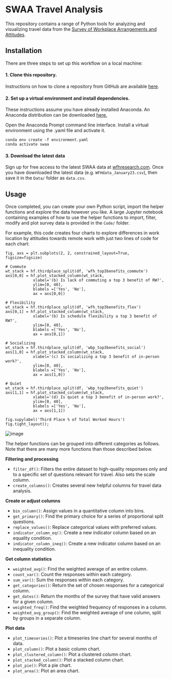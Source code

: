 # SWAA Travel Analysis

This repository contains a range of Python tools for analyzing and visualizing travel data from the [Survey of Workplace Arrangements and Attitudes](https://wfhresearch.com/). 

## Installation

There are three steps to set up this workflow on a local machine:

#### 1. Clone this repository. 

Instructions on how to clone a repository from GitHub are available [here](https://docs.github.com/en/repositories/creating-and-managing-repositories/cloning-a-repository).

#### 2. Set up a virtual environment and install dependencies.

These instructions assume you have already installed Anaconda. An Anaconda distribution can be downloaded [here.]( https://www.anaconda.com/products/distribution)

Open the Anaconda Prompt command line interface. Install a virtual environment using the .yaml file and activate it.

```
conda env create -f environment.yaml
conda activate swaa 
```

#### 3. Download the latest data 

Sign up for free access to the latest SWAA data at [wfhresearch.com](https://wfhresearch.com/). Once you have downloaded the latest data (e.g. `WFHdata_January23.csv`), then save it in the `Data/` folder as `data.csv`.

## Usage

Once completed, you can create your own Python script, import the helper functions and explore the data however you like. A large Jupyter notebook containing examples of how to use the helper functions to import, filter, modify and plot survey data is provided in the `Code/` folder. 

For example, this code creates four charts to explore differences in work location by attitudes towards remote work with just two lines of code for each chart:

```
fig, axs = plt.subplots(2, 2, constrained_layout=True, figsize=figsize)

# Commute
wt_stack = hf.thirdplace_split(df, 'wfh_top3benefits_commute')
axs[0,0] = hf.plot_stacked_column(wt_stack,
            xlabel='(b) Is lack of commuting a top 3 benefit of RW?', 
            ylim=[0, 40], 
            blabels =['Yes', 'No'],
            ax = axs[0,0])

# Flexibility
wt_stack = hf.thirdplace_split(df, 'wfh_top3benefits_flex')
axs[0,1] = hf.plot_stacked_column(wt_stack,
            xlabel='(b) Is schedule flexibility a top 3 benefit of RW?', 
            ylim=[0, 40],
            blabels =['Yes', 'No'],
            ax = axs[0,1])

# Socializing
wt_stack = hf.thirdplace_split(df, 'wbp_top3benefits_social')
axs[1,0] = hf.plot_stacked_column(wt_stack,
            xlabel='(c) Is socializing a top 3 benefit of in-person work?',  
            ylim=[0, 40],
            blabels =['Yes', 'No'],
            ax = axs[1,0])

# Quiet
wt_stack = hf.thirdplace_split(df, 'wbp_top3benefits_quiet')
axs[1,1] = hf.plot_stacked_column(wt_stack,
            xlabel='(d) Is quiet a top 3 benefit of in-person work?',  
            ylim=[0, 40],
            blabels =['Yes', 'No'],
            ax = axs[1,1])

fig.supylabel('Third Place % of Total Worked Hours')
fig.tight_layout();

```

![image](https://user-images.githubusercontent.com/56656229/227348555-879205c3-0a9e-4378-b5f7-807c9aba65c8.png)


The helper functions can be grouped into different categories as follows. Note that there are many more functions than those described below.

**Filtering and processing**
- `filter_df()`: Filters the entire dataset to high-quality responses only and to a specific set of questions relevant for travel. Also sets the scale column.
- `create_columns()`: Creates several new helpful columns for travel data analysis.

**Create or adjust columns**
- `bin_column()`: Assign values in a quantitative column into bins. 
- `get_primary()`: Find the primary choice for a series of proportional split questions.
- `replace_values()`: Replace categorical values with preferred values.
- `indicator_column_eq()`: Create a new indicator column based on an equality condition.
- `indicator_column_ineq()`: Create a new indicator column based on an inequality condition.

**Get column statistics**
- `weighted_avg()`: Find the weighted average of an entire column.
- `count_var()`: Count the responses within each category.
- `sum_var()`: Sum the responses within each category.
- `get_categories()`: Return the set of chosen responses for a categorical column.
- `get_dates()`: Return the months of the survey that have valid answers for a given column.
- `weighted_freq()`: Find the weighted frequency of responses in a column.
- `weighted_avg_group()`: Find the weighted average of one column, split by groups in a separate column.

**Plot data**
- `plot_timeseries()`: Plot a timeseries line chart for several months of data.
- `plot_column()`: Plot a basic column chart.
- `plot_clustered_column()`: Plot a clustered column chart.
- `plot_stacked_column()`: Plot a stacked column chart.
- `plot_pie()`: Plot a pie chart.
- `plot_area()`: Plot an area chart.
